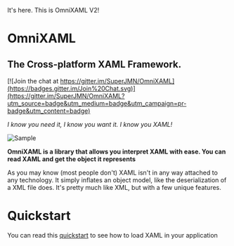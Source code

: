 
It's here. This is OmniXAML V2!

# OmniXAML 
## The Cross-platform XAML Framework.

[![Join the chat at https://gitter.im/SuperJMN/OmniXAML](https://badges.gitter.im/Join%20Chat.svg)](https://gitter.im/SuperJMN/OmniXAML?utm_source=badge&utm_medium=badge&utm_campaign=pr-badge&utm_content=badge)

*I know you need it, I know you want it. I know you XAML!*

![Sample](https://cloud.githubusercontent.com/assets/3109851/8272107/1af21840-1837-11e5-85d5-e61c7c8e9679.png "Test Application")


**OmniXAML is a library that allows you interpret XAML with ease. You can read XAML and get the object it represents**

As you may know (most people don't) XAML isn't in any way attached to any technology. It simply inflates an object model, like the deserialization of a XML file does. It's pretty much like XML, but with a few unique features.

# Quickstart

You can read this [quickstart](https://github.com/SuperJMN/OmniXAML/wiki/Quickstart) to see how to load XAML in your application